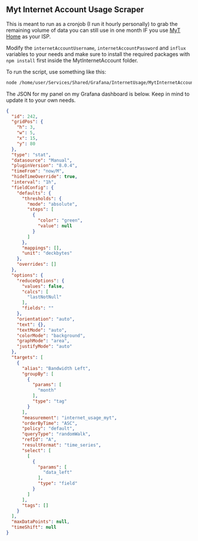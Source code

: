 ## Myt Internet Account Usage Scraper

This is meant to run as a cronjob (I run it hourly personally) to grab the remaining volume of data you can still use in one month IF you use [MyT Home](https://home.myt.mu/) as your ISP.

Modify the `internetAccountUsername`, `internetAccountPassword` and `influx` variables to your needs and make sure to install the required packages with `npm install` first inside the MytInternetAccount folder. 

To run the script, use something like this:
```bash
node /home/user/Services/Shared/Grafana/InternetUsage/MytInternetAccount/app.js >> /home/user/Services/Shared/Grafana/InternetUsage/MytInternetAccount/last_run.log 2>&1
```

The JSON for my panel on my Grafana dashboard is below. Keep in mind to update it to your own needs.
```json
{
  "id": 242,
  "gridPos": {
    "h": 3,
    "w": 5,
    "x": 15,
    "y": 80
  },
  "type": "stat",
  "datasource": "Manual",
  "pluginVersion": "8.0.4",
  "timeFrom": "now/M",
  "hideTimeOverride": true,
  "interval": "1h",
  "fieldConfig": {
    "defaults": {
      "thresholds": {
        "mode": "absolute",
        "steps": [
          {
            "color": "green",
            "value": null
          }
        ]
      },
      "mappings": [],
      "unit": "deckbytes"
    },
    "overrides": []
  },
  "options": {
    "reduceOptions": {
      "values": false,
      "calcs": [
        "lastNotNull"
      ],
      "fields": ""
    },
    "orientation": "auto",
    "text": {},
    "textMode": "auto",
    "colorMode": "background",
    "graphMode": "area",
    "justifyMode": "auto"
  },
  "targets": [
    {
      "alias": "Bandwidth Left",
      "groupBy": [
        {
          "params": [
            "month"
          ],
          "type": "tag"
        }
      ],
      "measurement": "internet_usage_myt",
      "orderByTime": "ASC",
      "policy": "default",
      "queryType": "randomWalk",
      "refId": "A",
      "resultFormat": "time_series",
      "select": [
        [
          {
            "params": [
              "data_left"
            ],
            "type": "field"
          }
        ]
      ],
      "tags": []
    }
  ],
  "maxDataPoints": null,
  "timeShift": null
}
```
